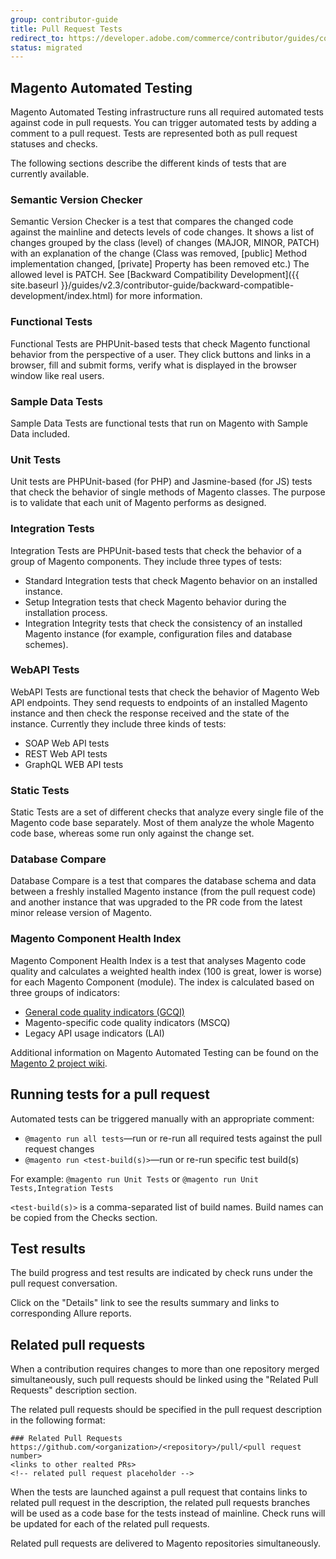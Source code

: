 ```yaml
---
group: contributor-guide
title: Pull Request Tests
redirect_to: https://developer.adobe.com/commerce/contributor/guides/code-contributions/pull-request-tests/
status: migrated
---
```


## Magento Automated Testing

Magento Automated Testing infrastructure runs all required automated tests against code in pull requests. You can trigger automated tests by adding a comment to a pull request. Tests are represented both as pull request statuses and checks.

The following sections describe the different kinds of tests that are currently available.

### Semantic Version Checker

Semantic Version Checker is a test that compares the changed code against the mainline and detects levels of code changes. It shows a list of changes grouped by the class (level) of changes (MAJOR, MINOR, PATCH) with an explanation of the change (Class was removed, [public] Method implementation changed, [private] Property has been removed etc.) The allowed level is PATCH.
See [Backward Compatibility Development]({{ site.baseurl }}/guides/v2.3/contributor-guide/backward-compatible-development/index.html) for more information.

### Functional Tests

Functional Tests are PHPUnit-based tests that check Magento functional behavior from the perspective of a user. They click buttons and links in a browser, fill and submit forms, verify what is displayed in the browser window like real users.

### Sample Data Tests

Sample Data Tests are functional tests that run on Magento with Sample Data included.

### Unit Tests

Unit tests are PHPUnit-based (for PHP) and Jasmine-based (for JS) tests that check the behavior of single methods of Magento classes. The purpose is to validate that each unit of Magento performs as designed.

### Integration Tests

Integration Tests are PHPUnit-based tests that check the behavior of a group of Magento components. They include three types of tests:

-  Standard Integration tests that check Magento behavior on an installed instance.
-  Setup Integration tests that check Magento behavior during the installation process.
-  Integration Integrity tests that check the consistency of an installed Magento instance (for example, configuration files and database schemes).

### WebAPI Tests

WebAPI Tests are functional tests that check the behavior of Magento Web API endpoints. They send requests to endpoints of an installed Magento instance and then check the response received and the state of the instance. Currently they include three kinds of tests:

-  SOAP Web API tests
-  REST Web API tests
-  GraphQL WEB API tests

### Static Tests

Static Tests are a set of different checks that analyze every single file of the Magento code base separately. Most of them analyze the whole Magento code base, whereas some run only against the change set.

### Database Compare

Database Compare is a test that compares the database schema and data between a freshly installed Magento instance (from the pull request code) and another instance that was upgraded to the PR code from the latest minor release version of Magento.

### Magento Component Health Index

Magento Component Health Index is a test that analyses Magento code quality and calculates a weighted health index (100 is great, lower is worse) for each Magento Component (module). The index is calculated based on three groups of indicators:

-  [General code quality indicators (GCQI)](https://pdepend.org/documentation/software-metrics/index.html)
-  Magento-specific code quality indicators (MSCQ)
-  Legacy API usage indicators (LAI)

Additional information on Magento Automated Testing can be found on the [Magento 2 project wiki](https://github.com/magento/magento2/wiki/Magento-Automated-Testing).

## Running tests for a pull request

Automated tests can be triggered manually with an appropriate comment:

-  `@magento run all tests`—run or re-run all required tests against the pull request changes
-  `@magento run <test-build(s)>`—run or re-run specific test build(s)

For example: `@magento run Unit Tests` or `@magento run Unit Tests,Integration Tests`

`<test-build(s)>` is a comma-separated list of build names. Build names can be copied from the Checks section.

## Test results

The build progress and test results are indicated by check runs under the pull request conversation.

Click on the "Details" link to see the results summary and links to corresponding Allure reports.

## Related pull requests

When a contribution requires changes to more than one repository merged simultaneously, such pull requests should be linked using the "Related Pull Requests" description section.

The related pull requests should be specified in the pull request description in the following format:

```lang-none
### Related Pull Requests
https://github.com/<organization>/<repository>/pull/<pull request number>
<links to other realted PRs>
<!-- related pull request placeholder -->
```

When the tests are launched against a pull request that contains links to related pull request in the description, the related pull requests branches will be used as a code base for the tests instead of mainline.
Check runs will be updated for each of the related pull requests.

Related pull requests are delivered to Magento repositories simultaneously.
